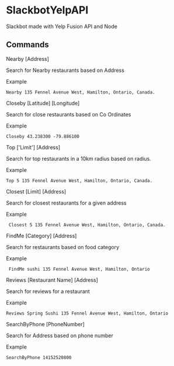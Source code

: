# SlackbotYelpAPI
Slackbot made with Yelp Fusion API and Node

## Commands

Nearby [Address]

Search for Nearby  restaurants based on Address 

Example
```
Nearby 135 Fennel Avenue West, Hamilton, Ontario, Canada.
```

Closeby [Latitude] [Longitude]

Search for close restaurants based on Co Ordinates

Example

```
Closeby 43.238300 -79.886100
```

Top ['Limit'] [Address]

Search for top restaurants in a 10km radius based on radius.

Example

```
Top 5 135 Fennel Avenue West, Hamilton, Ontario, Canada.
```

Closest [Limit] [Address]

Search for closest restaurants for a given address

Example

```
 Closest 5 135 Fennel Avenue West, Hamilton, Ontario, Canada.
```

FindMe [Category] [Address]

Search for restaurants based on food category

Example

```
 FindMe sushi 135 Fennel Avenue West, Hamilton, Ontario
```

Reviews [Restaurant Name] [Address]

Search for reviews for a restaurant

Example

```
Reviews Spring Sushi 135 Fennel Avenue West, Hamilton, Ontario
```

SearchByPhone [PhoneNumber]

Search for Address based on phone number

Example

```
SearchByPhone 14152520800
```
